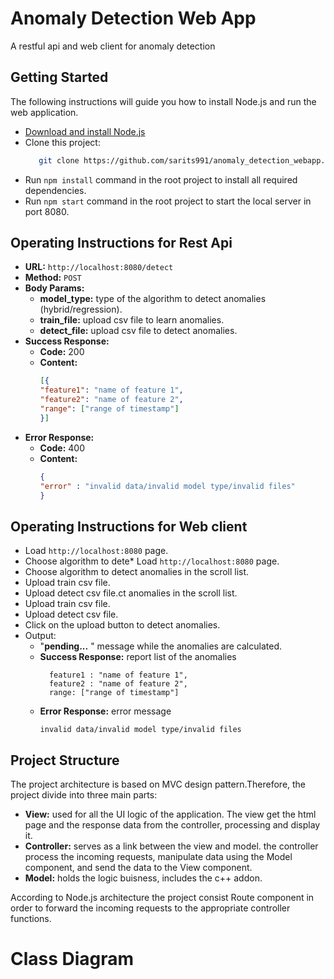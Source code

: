 # Anomaly Detection Web App

A restful api and web client for anomaly detection

## Getting Started
The following instructions will guide you how to install Node.js and run the web application.
* [Download and install Node.js](https://nodejs.org/en/download/)
* Clone this project:
    ```bash
       git clone https://github.com/sarits991/anomaly_detection_webapp.git
   ```
* Run `npm install` command in the root project to install all required dependencies.
* Run `npm start` command in the root project to start the local server in port 8080.

## Operating Instructions for Rest Api
* **URL:** `http://localhost:8080/detect`
* **Method:** `POST`
* **Body Params:**
  * **model_type:** type of the algorithm to detect anomalies (hybrid/regression).
  * **train_file:** upload csv file to learn anomalies.
  * **detect_file:** upload csv file to detect anomalies.
* **Success Response:**
  * **Code:** 200
  * **Content:**
    ```json
    [{
    "feature1": "name of feature 1",
    "feature2": "name of feature 2",
    "range": ["range of timestamp"]
    }]
    ```
* **Error Response:**
  * **Code:** 400
  * **Content:**
    ```json
    {
    "error" : "invalid data/invalid model type/invalid files"
    }
    ```

## Operating Instructions for Web client
* Load `http://localhost:8080` page.
* Choose algorithm to dete* Load `http://localhost:8080` page.
* Choose algorithm to detect anomalies in the scroll list.
* Upload train csv file.
* Upload detect csv file.ct anomalies in the scroll list.
* Upload train csv file.
* Upload detect csv file.
* Click on the upload button to detect anomalies.
* Output:
  * "**pending...** " message while the anomalies are calculated.
  * **Success Response:** report list of the anomalies
     ``` 
       feature1 : "name of feature 1",
       feature2 : "name of feature 2",
       range: ["range of timestamp"]
     ```
  * **Error Response:** error message
    ```
    invalid data/invalid model type/invalid files
    ```

## Project Structure
The project architecture is based on MVC design pattern.Therefore, the project divide into three main parts:
* **View:** used for all the UI logic of the application. The view get the html page and the response data from the controller, processing and display it.
* **Controller:** serves as a link between the view and model. the controller process the incoming requests,
  manipulate data using the Model component, and send the data to the View component.
* **Model:** holds the logic buisness, includes the c++ addon.

According to Node.js architecture the project consist Route component in order to forward the incoming requests to the appropriate controller functions.

# Class Diagram
